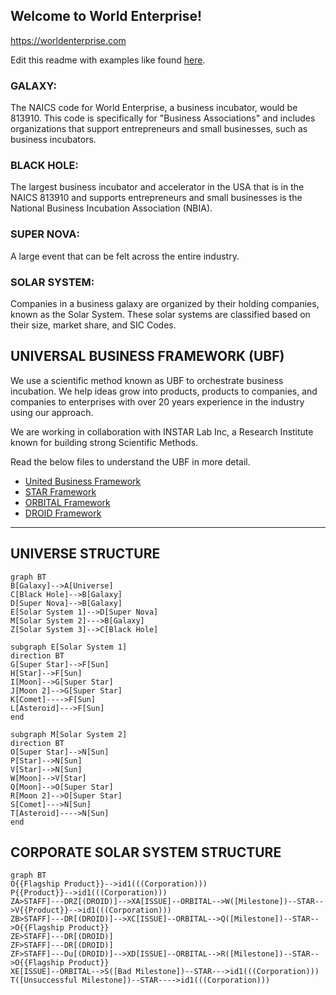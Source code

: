 ## Welcome to World Enterprise!
https://worldenterprise.com

Edit this readme with examples like found [here](https://www.readme-templates.com/).


### **GALAXY:**
The NAICS code for World Enterprise, a business incubator, would be 813910. This code is specifically for "Business Associations" and includes organizations that support entrepreneurs and small businesses, such as business incubators. 

### **BLACK HOLE:**
The largest business incubator and accelerator in the USA that is in the NAICS 813910 and supports entrepreneurs and small businesses is the National Business Incubation Association (NBIA).

### **SUPER NOVA:**
A large event that can be felt across the entire industry.

### **SOLAR SYSTEM:**
Companies in a business galaxy are organized by their holding companies, known as the Solar System. These solar systems are classified based on their size, market share, and SIC Codes.


## UNIVERSAL BUSINESS FRAMEWORK (UBF)
We use a scientific method known as UBF to orchestrate business incubation.  We help ideas grow into products, products to companies, and companies to enterprises with over 20 years experience in the industry using our approach.

We are working in collaboration with INSTAR Lab Inc, a Research Institute known for building strong Scientific Methods.

Read the below files to understand the UBF in more detail.
- [United Business Framework](../Frameworks/UBF.md)
- [STAR Framework](../Frameworks/STAR.md)
- [ORBITAL Framework](../Frameworks/ORBITAL.md)
- [DROID Framework](../Frameworks/DROID.md)

<hr>

## UNIVERSE STRUCTURE

```mermaid 
graph BT
B[Galaxy]-->A[Universe]
C[Black Hole]-->B[Galaxy]
D[Super Nova]-->B[Galaxy]
E[Solar System 1]-->D[Super Nova]
M[Solar System 2]--->B[Galaxy]
Z[Solar System 3]-->C[Black Hole]

subgraph E[Solar System 1]
direction BT
G[Super Star]-->F[Sun]
H[Star]-->F[Sun]
I[Moon]-->G[Super Star]
J[Moon 2]-->G[Super Star]
K[Comet]---->F[Sun]
L[Asteroid]--->F[Sun]
end

subgraph M[Solar System 2]
direction BT
O[Super Star]-->N[Sun]
P[Star]-->N[Sun]
V[Star]-->N[Sun]
W[Moon]-->V[Star]
Q[Moon]-->O[Super Star]
R[Moon 2]-->O[Super Star]
S[Comet]--->N[Sun]
T[Asteroid]---->N[Sun]
end
```

## CORPORATE SOLAR SYSTEM STRUCTURE

```mermaid 
graph BT
O{{Flagship Product}}-->id1(((Corporation)))
P{{Product}}-->id1(((Corporation)))
ZA>STAFF]---DRZ[(DROID)]-->XA[ISSUE]--ORBITAL-->W([Milestone])--STAR-->V{{Product}}-->id1(((Corporation)))
ZB>STAFF]---DR[(DROID)]-->XC[ISSUE]--ORBITAL-->Q([Milestone])--STAR-->O{{Flagship Product}}
ZE>STAFF]---DR[(DROID)]
ZF>STAFF]---DR[(DROID)]
ZF>STAFF]---Du[(DROID)]-->XD[ISSUE]--ORBITAL-->R([Milestone])--STAR-->O{{Flagship Product}}
XE[ISSUE]--ORBITAL-->S([Bad Milestone])--STAR--->id1(((Corporation)))
T([Unsuccessful Milestone])--STAR---->id1(((Corporation)))
```

<!--

**Here are some ideas to get you started:**

🙋‍♀️ A short introduction - what is your organization all about?
🌈 Contribution guidelines - how can the community get involved?
👩‍💻 Useful resources - where can the community find your docs? Is there anything else the community should know?
🍿 Fun facts - what does your team eat for breakfast?
🧙 Remember, you can do mighty things with the power of [Markdown](https://docs.github.com/github/writing-on-github/getting-started-with-writing-and-formatting-on-github/basic-writing-and-formatting-syntax)
-->
